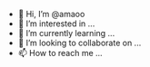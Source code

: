 - 👋 Hi, I’m @amaoo
- 👀 I’m interested in ...
- 🌱 I’m currently learning ...
- 💞️ I’m looking to collaborate on ...
- 📫 How to reach me ...

<!---
amaoo/amaoo is a ✨ special ✨ repository because its `README.md` (this file) appears on your GitHub profile.
You can click the Preview link to take a look at your changes.
--->
